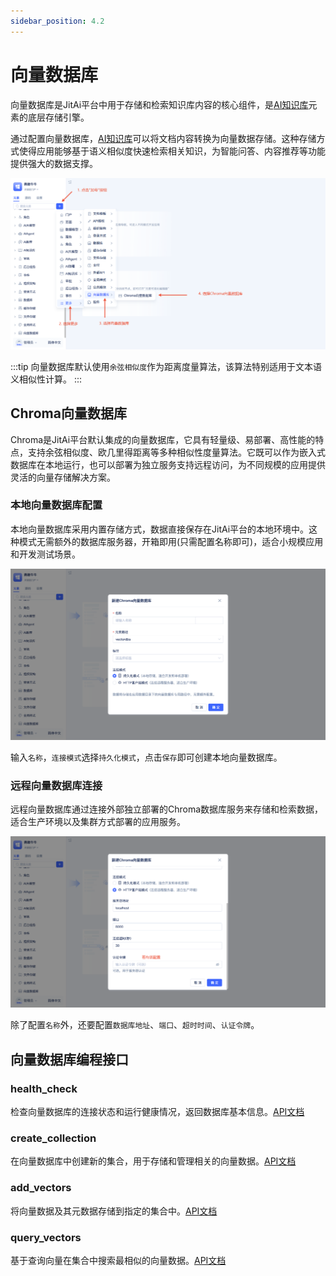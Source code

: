 ```yaml
---
sidebar_position: 4.2
---
```


# 向量数据库

向量数据库是JitAi平台中用于存储和检索知识库内容的核心组件，是[AI知识库](./AI知识库.md)元素的底层存储引擎。

通过配置向量数据库，[AI知识库](./AI知识库.md)可以将文档内容转换为向量数据存储。这种存储方式使得应用能够基于语义相似度快速检索相关知识，为智能问答、内容推荐等功能提供强大的数据支撑。

![向量数据库创建](./img/2/向量数据库创建.png)

:::tip
向量数据库默认使用`余弦相似度`作为距离度量算法，该算法特别适用于文本语义相似性计算。
:::
## Chroma向量数据库

Chroma是JitAi平台默认集成的向量数据库，它具有轻量级、易部署、高性能的特点，支持余弦相似度、欧几里得距离等多种相似性度量算法。它既可以作为嵌入式数据库在本地运行，也可以部署为独立服务支持远程访问，为不同规模的应用提供灵活的向量存储解决方案。

### 本地向量数据库配置
本地向量数据库采用内置存储方式，数据直接保存在JitAi平台的本地环境中。这种模式无需额外的数据库服务器，开箱即用(只需配置名称即可)，适合小规模应用和开发测试场景。

![本地化](./img/2/本地化.png)

输入`名称`，`连接模式`选择`持久化模式`，点击`保存`即可创建本地向量数据库。

### 远程向量数据库连接
远程向量数据库通过连接外部独立部署的Chroma数据库服务来存储和检索数据，适合生产环境以及集群方式部署的应用服务。

![远程](./img/2/远程.png)

除了配置`名称`外，还要配置`数据库地址`、`端口`、`超时时间`、`认证令牌`。

## 向量数据库编程接口

### health_check
检查向量数据库的连接状态和运行健康情况，返回数据库基本信息。[API文档](../reference/开发框架/JitAi/向量数据库.md#health_check)

### create_collection
在向量数据库中创建新的集合，用于存储和管理相关的向量数据。[API文档](../reference/开发框架/JitAi/向量数据库.md#create_collection)

### add_vectors
将向量数据及其元数据存储到指定的集合中。[API文档](../reference/开发框架/JitAi/向量数据库.md#add_vectors)

### query_vectors
基于查询向量在集合中搜索最相似的向量数据。[API文档](../reference/开发框架/JitAi/向量数据库.md#query_vectors)


